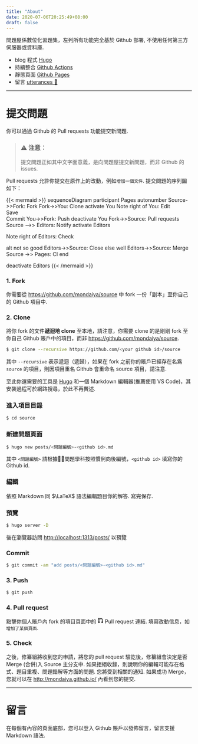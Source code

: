 ```yaml
---
title: "About"
date: 2020-07-06T20:25:49+08:00
draft: false
---
```


問題屋係數位化習題集，左列所有功能完全基於 Github 部署, 不使用任何第三方伺服器或資料庫.

 - blog 程式 [Hugo](https://gohugo.io/)
 - 持續整合 [Github Actions](https://github.com/features/actions)
 - 靜態頁面 [Github Pages](https://pages.github.com/)
 - 留言 [utterances 🔮](https://utteranc.es/)

---

# 提交問題

你可以通過 Github 的 Pull requests 功能提交新問題.

> ### ⚠️ 注意：
> 提交問題正如其中文字面意義，是向問題屋提交新問題，而非 Github 的 issues.

Pull requests 允許你提交在原作上的改動，例如`增加一個文件`. 提交問題的序列圖如下：

{{< mermaid >}}
sequenceDiagram
participant Pages
autonumber
Source->>Fork: Fork
Fork->>You: Clone
activate You
Note right of You: Edit <br> Save <br> Commit
You->>Fork: Push
deactivate You
Fork->>Source: Pull requests
Source -->> Editors: Notify
activate Editors

Note right of Editors: Check

alt not so good
    Editors->>Source: Close
else well
    Editors->>Source: Merge
    Source ->> Pages: CI
end

deactivate Editors
{{< /mermaid >}}

### 1. Fork
你需要從 https://github.com/mondaiya/source 中 fork 一份「副本」至你自己的 Github 項目中.

### 2. Clone
將你 fork 的文件**遞迴地 clone** 至本地，請注意，你需要 clone 的是剛剛 fork 至你自己 Github 賬戶中的項目，而非 https://github.com/mondaiya/source.

```bash
$ git clone --recursive https://github.com/<your github id>/source
```
其中 `--recursive` 表示遞迴（遞歸），如果在 fork 之前你的賬戶已經存在名爲 `source` 的項目，則因項目重名 Github 會重命名 source 項目，請注意.  

至此你還需要的工具是 [Hugo](https://gohugo.io/) 和一個 Markdown 編輯器(推薦使用 VS Code)，其安裝過程可於網路搜尋，於此不再贅述.

### 進入項目目錄
```bash
$ cd source
```

### 新建問題頁面
```bash
$ hugo new posts/<問題編號>-<github id>.md
```
其中 `<問題編號>` 請根據問題學科按照慣例向後編號，`<github id>` 填寫你的 Github id.

### 編輯
依照 Markdown 同 $\LaTeX$ 語法編輯題目你的解答. 寫完保存.

### 預覽
```bash
$ hugo server -D
```
後在瀏覽器訪問 [http://localhost:1313/posts/](http://localhost:1313/posts/) 以預覽

### Commit
```bash
$ git commit -am "add posts/<問題編號>-<github id>.md"
```

### 3. Push
```bash
$ git push
```

### 4. Pull request
點擊你個人賬戶內 fork 的項目頁面中的
<svg class="octicon octicon-git-pull-request" viewBox="0 0 16 16" version="1.1" width="16" height="16" aria-hidden="true"><path fill-rule="evenodd" d="M7.177 3.073L9.573.677A.25.25 0 0110 .854v4.792a.25.25 0 01-.427.177L7.177 3.427a.25.25 0 010-.354zM3.75 2.5a.75.75 0 100 1.5.75.75 0 000-1.5zm-2.25.75a2.25 2.25 0 113 2.122v5.256a2.251 2.251 0 11-1.5 0V5.372A2.25 2.25 0 011.5 3.25zM11 2.5h-1V4h1a1 1 0 011 1v5.628a2.251 2.251 0 101.5 0V5A2.5 2.5 0 0011 2.5zm1 10.25a.75.75 0 111.5 0 .75.75 0 01-1.5 0zM3.75 12a.75.75 0 100 1.5.75.75 0 000-1.5z"></path></svg>
Pull request 連結. 填寫改動信息，如 `增加了某個頁面`.   

### 5. Check 

之後，修纂組將收到您的申請，將您的 pull request 驗訖後，修纂組會決定是否 Merge (合併)入 Source 主分支中. 如果拒絕收錄，則說明你的編輯可能存在格式、題目重複、問題錯解等方面的問題. 您將受到相關的通知. 如果成功 Merge，您就可以在 http://mondaiya.github.io/ 內看到您的提交.

---

# 留言
在每個有內容的頁面底部，您可以登入 Github 賬戶以發佈留言，留言支援 Markdown 語法.